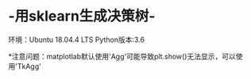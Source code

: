 # -用sklearn生成决策树-

环境：Ubuntu 18.04.4 LTS
Python版本:3.6

*注意问题：matplotlab默认使用'Agg'可能导致plt.show()无法显示，可以使用'TkAgg'
